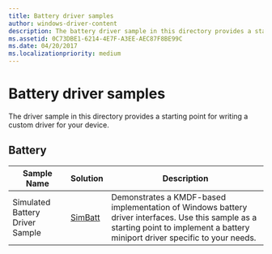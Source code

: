 ```yaml
---
title: Battery driver samples
author: windows-driver-content
description: The battery driver sample in this directory provides a starting point for writing a custom driver for your device.
ms.assetid: 0C73DBE1-6214-4E7F-A3EE-AEC87F8BE99C
ms.date: 04/20/2017
ms.localizationpriority: medium
---
```


# Battery driver samples


The driver sample in this directory provides a starting point for writing a custom driver for your device.

## Battery


| Sample Name                     | Solution                                                   | Description                                                                                                                                                                       |
|---------------------------------|------------------------------------------------------------|-----------------------------------------------------------------------------------------------------------------------------------------------------------------------------------|
| Simulated Battery Driver Sample | [SimBatt](http://go.microsoft.com/fwlink/p/?LinkId=620188) | Demonstrates a KMDF-based implementation of Windows battery driver interfaces. Use this sample as a starting point to implement a battery miniport driver specific to your needs. |

 

 

 




